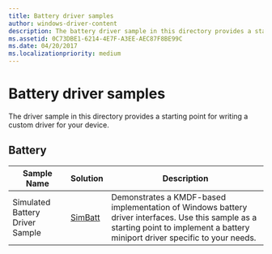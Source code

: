 ```yaml
---
title: Battery driver samples
author: windows-driver-content
description: The battery driver sample in this directory provides a starting point for writing a custom driver for your device.
ms.assetid: 0C73DBE1-6214-4E7F-A3EE-AEC87F8BE99C
ms.date: 04/20/2017
ms.localizationpriority: medium
---
```


# Battery driver samples


The driver sample in this directory provides a starting point for writing a custom driver for your device.

## Battery


| Sample Name                     | Solution                                                   | Description                                                                                                                                                                       |
|---------------------------------|------------------------------------------------------------|-----------------------------------------------------------------------------------------------------------------------------------------------------------------------------------|
| Simulated Battery Driver Sample | [SimBatt](http://go.microsoft.com/fwlink/p/?LinkId=620188) | Demonstrates a KMDF-based implementation of Windows battery driver interfaces. Use this sample as a starting point to implement a battery miniport driver specific to your needs. |

 

 

 




